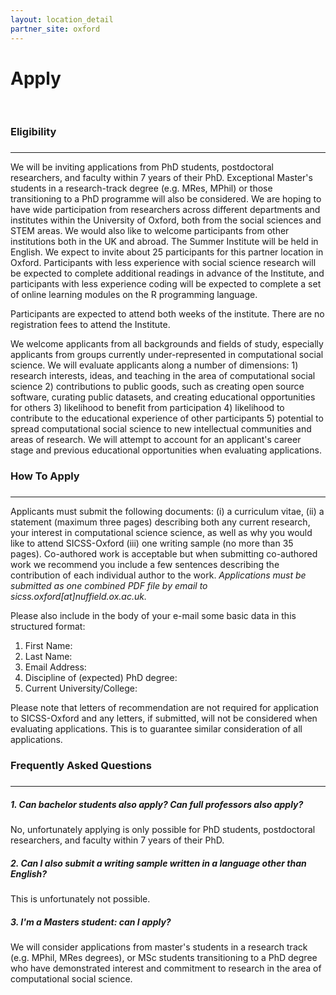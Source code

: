 ```yaml
---
layout: location_detail
partner_site: oxford
---
```


<h1 class="display-4">Apply</h1>
<br />

### Eligibility
### <a name="eligibility"></a>
---

We will be inviting applications from PhD students, postdoctoral researchers, and faculty within 7 years of their PhD. Exceptional Master's students in a research-track degree (e.g. MRes, MPhil) or those transitioning to a PhD programme will also be considered. We are hoping to have wide participation from researchers across different departments and institutes within the University of Oxford, both from the social sciences and STEM areas. We would also like to welcome participants from other institutions both in the UK and abroad. The Summer Institute will be held in English. We expect to invite about 25 participants for this partner location in Oxford. Participants with less experience with social science research will be expected to complete additional readings in advance of the Institute, and participants with less experience coding will be expected to complete a set of online learning modules on the R programming language.

Participants are expected to attend both weeks of the institute. There are no registration fees to attend the Institute.

We welcome applicants from all backgrounds and fields of study, especially applicants from groups currently under-represented in computational social science. We will evaluate applicants along a number of dimensions: 1) research interests, ideas, and teaching in the area of computational social science 2) contributions to public goods, such as creating open source software, curating public datasets, and creating educational opportunities for others 3) likelihood to benefit from participation 4) likelihood to contribute to the educational experience of other participants 5) potential to spread computational social science to new intellectual communities and areas of research. We will attempt to account for an applicant's career stage and previous educational opportunities when evaluating applications.

### How To Apply
### <a name="how_to_apply"></a>
---

Applicants must submit the following documents: (i) a curriculum vitae, (ii) a statement (maximum three pages) describing both any current research, your interest in computational science science, as well as why you would like to attend SICSS-Oxford (iii) one writing sample (no more than 35 pages). Co-authored work is acceptable but when submitting co-authored work we recommend you include a few sentences describing the contribution of each individual author to the work. *Applications must be submitted as one combined PDF file by email to sicss.oxford[at]nuffield.ox.ac.uk.*

Please also include in the body of your e-mail some basic data in this structured format:

1. First Name:
2. Last Name: 
3. Email Address:
4. Discipline of (expected) PhD degree: 
5. Current University/College:

Please note that letters of recommendation are not required for application to SICSS-Oxford and any letters, if submitted, will not be considered when evaluating applications. This is to guarantee similar consideration of all applications.

### Frequently Asked Questions
### <a name="f_a_q"></a>
---

##### 1.  Can bachelor students also apply? Can full professors also apply?

No, unfortunately applying is only possible for PhD students, postdoctoral researchers, and faculty within 7 years of their PhD.

##### 2.  Can I also submit a writing sample written in a language other than English?

This is unfortunately not possible.

##### 3.  I'm a Masters student: can I apply?

We will consider applications from master's students in a research track (e.g. MPhil, MRes degrees), or MSc students transitioning to a PhD degree who have demonstrated interest and commitment to research in the area of computational social science. 
